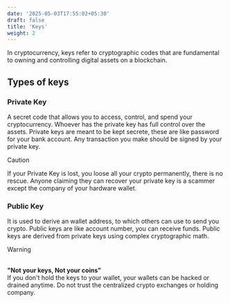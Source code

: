 ```yaml
---
date: '2025-05-03T17:55:02+05:30'
draft: false
title: 'Keys'
weight: 2
---
```


In cryptocurrency, keys refer to cryptographic codes that are fundamental to owning and controlling digital assets on a blockchain. 

## Types of keys

### Private Key
A secret code that allows you to access, control, and spend your cryptocurrency. Whoever has the private key has full control over the assets. 
Private keys are meant to be kept secrete, these are like password for your bank account. Any transaction you make should be signed by your private key. 

> [!CAUTION]
> If your Private Key is lost, you loose all your crypto permanently, there is no rescue. Anyone claiming they can recover your private key is a scammer except the company of your hardware wallet. 

### Public Key
It is used to derive an wallet address, to which others can use to send you crypto.
Public keys are like account number, you can receive funds. Public keys are derived from private keys using complex cryptographic math.

>[!WARNING]
> <br>**"Not your keys, Not your coins"** <br>
>If you don't hold the keys to your wallet, your wallets can be hacked or drained anytime. Do not trust the centralized crypto exchanges or holding company. 

